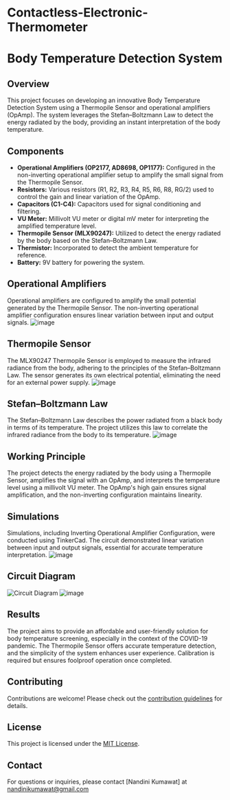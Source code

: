 # Contactless-Electronic-Thermometer
# Body Temperature Detection System

## Overview
This project focuses on developing an innovative Body Temperature Detection System using a Thermopile Sensor and operational amplifiers (OpAmp). The system leverages the Stefan–Boltzmann Law to detect the energy radiated by the body, providing an instant interpretation of the body temperature.

## Components
- **Operational Amplifiers (OP2177, AD8698, OP1177):** Configured in the non-inverting operational amplifier setup to amplify the small signal from the Thermopile Sensor.
- **Resistors:** Various resistors (R1, R2, R3, R4, R5, R6, R8, RG/2) used to control the gain and linear variation of the OpAmp.
- **Capacitors (C1-C4):** Capacitors used for signal conditioning and filtering.
- **VU Meter:** Millivolt VU meter or digital mV meter for interpreting the amplified temperature level.
- **Thermopile Sensor (MLX90247):** Utilized to detect the energy radiated by the body based on the Stefan–Boltzmann Law.
- **Thermistor:** Incorporated to detect the ambient temperature for reference.
- **Battery:** 9V battery for powering the system.

## Operational Amplifiers
Operational amplifiers are configured to amplify the small potential generated by the Thermopile Sensor. The non-inverting operational amplifier configuration ensures linear variation between input and output signals.
![image](https://github.com/nandinikumawat/Contactless-Electronic-Thermometer/assets/63352345/6f2a8d50-cd54-426d-8225-2103ac8087d5)

## Thermopile Sensor
The MLX90247 Thermopile Sensor is employed to measure the infrared radiance from the body, adhering to the principles of the Stefan–Boltzmann Law. The sensor generates its own electrical potential, eliminating the need for an external power supply.
![image](https://github.com/nandinikumawat/Contactless-Electronic-Thermometer/assets/63352345/ad36dc8d-47d6-4622-a6ad-22455b119ce1)

## Stefan–Boltzmann Law
The Stefan–Boltzmann Law describes the power radiated from a black body in terms of its temperature. The project utilizes this law to correlate the infrared radiance from the body to its temperature.
![image](https://github.com/nandinikumawat/Contactless-Electronic-Thermometer/assets/63352345/5830a982-a3cb-4c55-bbf0-c95b050fe330)

## Working Principle
The project detects the energy radiated by the body using a Thermopile Sensor, amplifies the signal with an OpAmp, and interprets the temperature level using a millivolt VU meter. The OpAmp's high gain ensures signal amplification, and the non-inverting configuration maintains linearity.

## Simulations
Simulations, including Inverting Operational Amplifier Configuration, were conducted using TinkerCad. The circuit demonstrated linear variation between input and output signals, essential for accurate temperature interpretation.
![image](https://github.com/nandinikumawat/Contactless-Electronic-Thermometer/assets/63352345/45f1ed0a-a1b5-419b-baf2-4cee14937bbd)

## Circuit Diagram
![Circuit Diagram](link-to-circuit-diagram-image)
![image](https://github.com/nandinikumawat/Contactless-Electronic-Thermometer/assets/63352345/c43d365e-33ff-4c7d-9f77-7577b6b5219a)

## Results
The project aims to provide an affordable and user-friendly solution for body temperature screening, especially in the context of the COVID-19 pandemic. The Thermopile Sensor offers accurate temperature detection, and the simplicity of the system enhances user experience. Calibration is required but ensures foolproof operation once completed.

## Contributing
Contributions are welcome! Please check out the [contribution guidelines](CONTRIBUTING.md) for details.

## License
This project is licensed under the [MIT License](LICENSE).

## Contact
For questions or inquiries, please contact [Nandini Kumawat] at nandinikumawat@gmail.com

